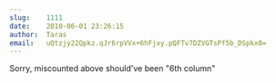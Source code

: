 ```yaml
---
slug:    1111
date:    2010-06-01 23:26:15
author:  Taras
email:   uQtzjy22Qpkz.qJr6rpVVx+6hFjxy.pQFTv7DZVGTsPf5b_DSpkx0=
---
```


Sorry, miscounted above should've been  "6th column"
